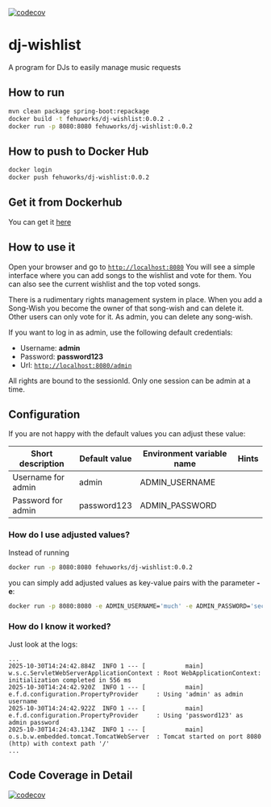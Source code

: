 [![codecov](https://codecov.io/github/DerPyro/dj-wishlist/graph/badge.svg?token=126XEV9W9H)](https://codecov.io/github/DerPyro/dj-wishlist)

# dj-wishlist
A program for DJs to easily manage music requests

## How to run

```bash
mvn clean package spring-boot:repackage
docker build -t fehuworks/dj-wishlist:0.0.2 .
docker run -p 8080:8080 fehuworks/dj-wishlist:0.0.2
```

## How to push to Docker Hub

```bash
docker login
docker push fehuworks/dj-wishlist:0.0.2
```

## Get it from Dockerhub

You can get it [here](https://hub.docker.com/r/fehuworks/dj-wishlist)

## How to use it

Open your browser and go to [`http://localhost:8080`](http://localhost:8080)
You will see a simple interface where you can add songs to the wishlist and vote for them.
You can also see the current wishlist and the top voted songs.

There is a rudimentary rights management system in place.
When you add a Song-Wish you become the owner of that song-wish and can delete it.
Other users can only vote for it.
As admin, you can delete any song-wish.

If you want to log in as admin, use the following default credentials:
- Username: **admin**
- Password: **password123**
- Url: [`http://localhost:8080/admin`](http://localhost:8080/admin)

All rights are bound to the sessionId.
Only one session can be admin at a time.

## Configuration

If you are not happy with the default values you can adjust these value:

| Short description  | Default value | Environment variable name | Hints |
|--------------------|---------------|---------------------------|-------|
| Username for admin | admin         | ADMIN_USERNAME            |       |
| Password for admin | password123   | ADMIN_PASSWORD            |       |

### How do I use adjusted values?

Instead of running 

```bash
docker run -p 8080:8080 fehuworks/dj-wishlist:0.0.2
```

you can simply add adjusted values as key-value pairs with the parameter **-e**:

```bash
docker run -p 8080:8080 -e ADMIN_USERNAME='much' -e ADMIN_PASSWORD='secure' fehuworks/dj-wishlist:0.0.2
```

### How do I know it worked?

Just look at the logs:

```text
...
2025-10-30T14:24:42.884Z  INFO 1 --- [           main] w.s.c.ServletWebServerApplicationContext : Root WebApplicationContext: initialization completed in 556 ms
2025-10-30T14:24:42.920Z  INFO 1 --- [           main] e.f.d.configuration.PropertyProvider     : Using 'admin' as admin username
2025-10-30T14:24:42.922Z  INFO 1 --- [           main] e.f.d.configuration.PropertyProvider     : Using 'password123' as admin password
2025-10-30T14:24:43.134Z  INFO 1 --- [           main] o.s.b.w.embedded.tomcat.TomcatWebServer  : Tomcat started on port 8080 (http) with context path '/'
...
```

## Code Coverage in Detail

[![codecov](https://codecov.io/github/DerPyro/dj-wishlist/graphs/sunburst.svg?token=126XEV9W9H)](https://codecov.io/github/DerPyro/dj-wishlist)

